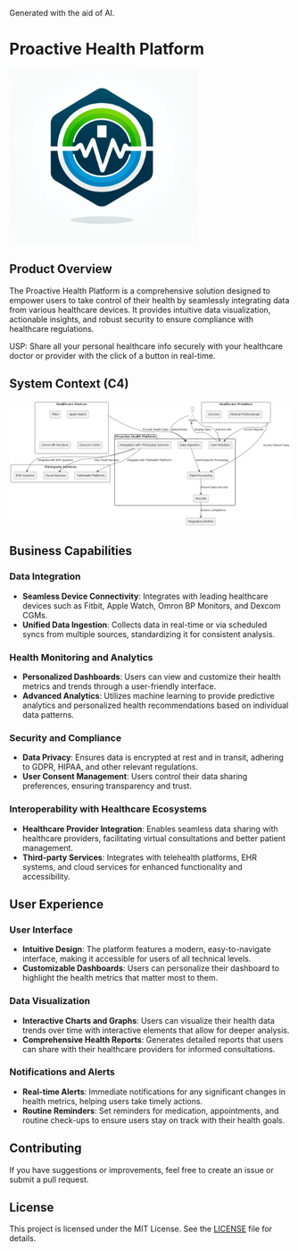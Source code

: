 Generated with the aid of AI.

# Proactive Health Platform
![Proactive Health Platform Logo](PhP.png)

## Product Overview

The Proactive Health Platform is a comprehensive solution designed to empower users to take control of their health by seamlessly integrating data from various healthcare devices. It provides intuitive data visualization, actionable insights, and robust security to ensure compliance with healthcare regulations.

USP:  Share all your personal healthcare info securely with your healthcare doctor or provider with the click of a button in real-time.


## System Context (C4) ##

![System Context](C4_SystemContext.png)

## Business Capabilities

### Data Integration
- **Seamless Device Connectivity**: Integrates with leading healthcare devices such as Fitbit, Apple Watch, Omron BP Monitors, and Dexcom CGMs.
- **Unified Data Ingestion**: Collects data in real-time or via scheduled syncs from multiple sources, standardizing it for consistent analysis.

### Health Monitoring and Analytics
- **Personalized Dashboards**: Users can view and customize their health metrics and trends through a user-friendly interface.
- **Advanced Analytics**: Utilizes machine learning to provide predictive analytics and personalized health recommendations based on individual data patterns.

### Security and Compliance
- **Data Privacy**: Ensures data is encrypted at rest and in transit, adhering to GDPR, HIPAA, and other relevant regulations.
- **User Consent Management**: Users control their data sharing preferences, ensuring transparency and trust.

### Interoperability with Healthcare Ecosystems
- **Healthcare Provider Integration**: Enables seamless data sharing with healthcare providers, facilitating virtual consultations and better patient management.
- **Third-party Services**: Integrates with telehealth platforms, EHR systems, and cloud services for enhanced functionality and accessibility.

## User Experience

### User Interface
- **Intuitive Design**: The platform features a modern, easy-to-navigate interface, making it accessible for users of all technical levels.
- **Customizable Dashboards**: Users can personalize their dashboard to highlight the health metrics that matter most to them.

### Data Visualization
- **Interactive Charts and Graphs**: Users can visualize their health data trends over time with interactive elements that allow for deeper analysis.
- **Comprehensive Health Reports**: Generates detailed reports that users can share with their healthcare providers for informed consultations.

### Notifications and Alerts
- **Real-time Alerts**: Immediate notifications for any significant changes in health metrics, helping users take timely actions.
- **Routine Reminders**: Set reminders for medication, appointments, and routine check-ups to ensure users stay on track with their health goals.

## Contributing

If you have suggestions or improvements, feel free to create an issue or submit a pull request.

## License

This project is licensed under the MIT License. See the [LICENSE](LICENSE) file for details.
